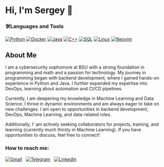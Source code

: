 # Hi, I'm Sergey 👋




### 🛠️Languages and Tools

[![Python](https://img.shields.io/badge/Python-3670A0?style=for-the-badge&logo=python&logoColor=white)](https://www.python.org/)
[![Docker](https://img.shields.io/badge/Docker-2496ED?style=for-the-badge&logo=docker&logoColor=white)](https://www.docker.com/)
[![Java](https://img.shields.io/badge/Java-007396?style=for-the-badge&logo=java&logoColor=white)](https://www.java.com/)
[![C++](https://img.shields.io/badge/C++-00599C?style=for-the-badge&logo=c%2B%2B&logoColor=white)](https://isocpp.org/)
[![SQL](https://img.shields.io/badge/SQL-4479A1?style=for-the-badge&logo=mysql&logoColor=white)](https://www.mysql.com/)
[![Linux](https://img.shields.io/badge/Linux-333333?style=for-the-badge&logo=linux&logoColor=white)](https://www.linux.org/)
[![Neovim](https://img.shields.io/badge/nvim-57A143?style=for-the-badge&logo=neovim&logoColor=white)](https://neovim.io/)


## About Me

I am a cybersecurity sophomore at BSU with a strong foundation in programming and math and a passion for technology. My journey in programming began with backend development, where I gained hands-on experience in Python and Java. I further expanded my expertise into DevOps, learning about automation and CI/CD pipelines.

Currently, I am deepening my knowledge in Machine Learning and Data Science. I thrive in dynamic environments and am always eager to take on new challenges. I am open to opportunities in backend development, DevOps, Machine Learning, and data-related roles.

Additionally, I' am actively seeking collaborators for projects, training, and learning (currently much thirsty in Machine Learning). If you have opportunities to discuss, feel free to connect!

<!--### GitHub Stats -->

<!-- ![Top Languages](https://github-readme-stats.vercel.app/api/top-langs/?username=Sinsenti&layout=compact&theme=radical) -->

<!-- ![GitHub Streak](https://github-readme-streak-stats.herokuapp.com/?user=Sinsenti&theme=radical) -->
### How to reach me:

[![Gmail](https://img.shields.io/badge/-Gmail-D14836?style=for-the-badge&logo=gmail&logoColor=white)](mailto:sinsenti73@gmail.com) &nbsp; [![Telegram](https://img.shields.io/badge/-Telegram-0088cc?style=for-the-badge&logo=telegram&logoColor=white)](https://t.me/ilovethedaffodil) &nbsp; [![LinkedIn](https://img.shields.io/badge/-LinkedIn-0077B5?style=for-the-badge&logo=linkedin&logoColor=white)](https://www.linkedin.com/in/sergey-pardaev-379370350/)


<!-- [![Arch Linux](https://img.shields.io/badge/Arch_Linux-1793D1?style=for-the-badge&logo=arch-linux&logoColor=white)](https://archlinux.org/) -->
<!-- [![CLI](https://img.shields.io/badge/CLI-000000?style=for-the-badge&logo=gnu-bash&logoColor=white)](https://www.gnu.org/software/bash/) -->
<!-- [![HTML5](https://img.shields.io/badge/HTML5-E34F26?style=for-the-badge&logo=html5&logoColor=white)](https://developer.mozilla.org/en-US/docs/Web/Guide/HTML/HTML5) -->
<!-- [![CSS3](https://img.shields.io/badge/CSS3-1572B6?style=for-the-badge&logo=css3&logoColor=white)](https://developer.mozilla.org/en-US/docs/Web/CSS) -->
<!-- [![Git](https://img.shields.io/badge/Git-F05032?style=for-the-badge&logo=git&logoColor=white)](https://git-scm.com/) -->
<!-- [![GitHub](https://img.shields.io/badge/GitHub-181717?style=for-the-badge&logo=github&logoColor=white)](https://github.com/) -->
<!-- [![PostgreSQL](https://img.shields.io/badge/PostgreSQL-336791?style=for-the-badge&logo=postgresql&logoColor=white)](https://www.postgresql.org/) -->


<!-- #### Sophomore at BSU, FAMCS, Cybersecurity -->

<!-- #### Skills: Linux | Git | Java | Python | SQL | Docker | Bash | C++ | OOP  -->
